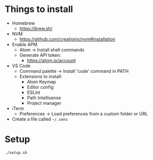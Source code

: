 # Things to install

* Homebrew
	* https://brew.sh/
* NVM
	* https://github.com/creationix/nvm#installation
* Enable APM
	* Atom -> Install shell commands
	* Generate API token:
		* https://atom.io/account
* VS Code
	* Command palette -> Install 'code' command in PATH
	* Extensions to install:
		* Atom Keymap
		* Editor config
		* ESLint
		* Path Intellisense
		* Project manager
* iTerm
	* Preferences -> Load preferences from a custom folder or URL
* Create a file called `~/.sens`

# Setup

`./setup.sh`
